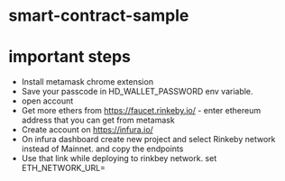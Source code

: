 # smart-contract-sample

# important steps
- Install metamask chrome extension
- Save your passcode in HD_WALLET_PASSWORD env variable.
- open account
- Get more ethers from https://faucet.rinkeby.io/ - enter ethereum address 
    that you can get from metamask
- Create account on https://infura.io/
- On infura dashboard create new project and select Rinkeby network instead of Mainnet.
  and copy the endpoints   
- Use that link while deploying to rinkbey network. set ETH_NETWORK_URL=<endpoint that you got from infura> 






